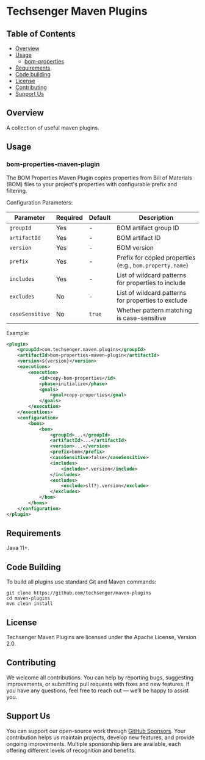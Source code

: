 # Techsenger Maven Plugins

## Table of Contents
* [Overview](#overview)
* [Usage](#usage)
    * [bom-properties](#usage-bom-properties)
* [Requirements](#requirements)
* [Code building](#code-building)
* [License](#license)
* [Contributing](#contributing)
* [Support Us](#support-us)

## Overview <a name="overview"></a>

A collection of useful maven plugins.

## Usage <a name="usage"></a>

### bom-properties-maven-plugin <a name="usage-bom-properties"></a>

The BOM Properties Maven Plugin copies properties from Bill of Materials (BOM) files to your project's properties with
configurable prefix and filtering.

Configuration Parameters:

| Parameter | Required | Default | Description |
|-----------|----------|---------|-------------|
| `groupId` | Yes | - | BOM artifact group ID |
| `artifactId` | Yes | - | BOM artifact ID |
| `version` | Yes | - | BOM version |
| `prefix` | Yes | - | Prefix for copied properties (e.g., `bom.property.name`) |
| `includes` | Yes | - | List of wildcard patterns for properties to include |
| `excludes` | No | - | List of wildcard patterns for properties to exclude |
| `caseSensitive` | No | `true` | Whether pattern matching is case-sensitive |

Example:

```xml
<plugin>
    <groupId>com.techsenger.maven.plugins</groupId>
    <artifactId>bom-properties-maven-plugin</artifactId>
    <version>${version}</version>
    <executions>
        <execution>
            <id>copy-bom-properties</id>
            <phase>initialize</phase>
            <goals>
                <goal>copy-properties</goal>
            </goals>
        </execution>
    </executions>
    <configuration>
        <boms>
            <bom>
                <groupId>...</groupId>
                <artifactId>...</artifactId>
                <version>...</version>
                <prefix>bom</prefix>
                <caseSensitive>false</caseSensitive>
                <includes>
                    <include>*.version</include>
                </includes>
                <excludes>
                    <exclude>slf?j.version</exclude>
                </excludes>
            </bom>
        </boms>
    </configuration>
</plugin>
```

## Requirements <a name="requirements"></a>

Java 11+.

## Code Building <a name="code-building"></a>

To build all plugins use standard Git and Maven commands:

    git clone https://github.com/techsenger/maven-plugins
    cd maven-plugins
    mvn clean install

## License <a name="license"></a>

Techsenger Maven Plugins are licensed under the Apache License, Version 2.0.

## Contributing <a name="contributing"></a>

We welcome all contributions. You can help by reporting bugs, suggesting improvements, or submitting pull requests
with fixes and new features. If you have any questions, feel free to reach out — we’ll be happy to assist you.

## Support Us <a name="support-us"></a>

You can support our open-source work through [GitHub Sponsors](https://github.com/sponsors/techsenger).
Your contribution helps us maintain projects, develop new features, and provide ongoing improvements.
Multiple sponsorship tiers are available, each offering different levels of recognition and benefits.